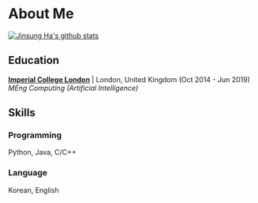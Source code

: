# About Me

[![Jinsung Ha's github stats](https://github-readme-stats.vercel.app/api?username=jha929&count_private=true)](https://github.com/jha929)

## Education
**[Imperial College London](https://www.imperial.ac.uk/computing)** | London, United Kingdom (Oct 2014 - Jun 2019)  
*MEng Computing (Artificial Intelligence)*  

## Skills
### Programming
Python, Java, C/C++ 

### Language 
Korean, English
